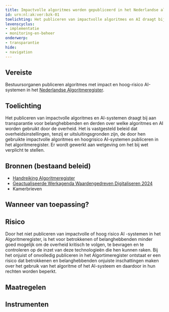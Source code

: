 ```yaml
---
title: Impactvolle algoritmes worden gepubliceerd in het Nederlandse algoritmeregister
id: urn:nl:ak:ver:bzk-01
toelichting: Het publiceren van impactvolle algoritmes en AI draagt bij aan transparantie voor belanghebbenden en derden over welke algoritmes en AI worden gebruikt door de overheid. Het is vastgesteld beleid dat overheidsinstellingen, tenzij er uitsluitingsgronden zijn, de door hen gebruikte impactvolle algoritmes en hoogrisico AI-systemen publiceren in het algoritmeregister. Er wordt gewerkt aan wetgeving om het bij wet verplicht te stellen. 
levenscyclus: 
- implementatie
- monitoring-en-beheer
onderwerp: 
- transparantie
hide:
- navigation
---
```


<!-- tags -->
## Vereiste

Bestuursorganen publiceren algoritmes met impact en hoog-risico AI-systemen in het [Nederlandse Algoritmeregister](https://algoritmes.overheid.nl/nl).

## Toelichting 

Het publiceren van impactvolle algoritmes en AI-systemen draagt bij aan transparantie voor belanghebbenden en derden over welke algoritmes en AI worden gebruikt door de overheid.
Het is vastgesteld beleid dat overheidsinstellingen, tenzij er uitsluitingsgronden zijn, de door hen gebruikte impactvolle algoritmes en hoogrisico AI-systemen publiceren in het algoritmeregister.
Er wordt gewerkt aan wetgeving om het bij wet verplicht te stellen.


## Bronnen (bestaand beleid)
- [Handreiking Algoritmeregister](https://www.digitaleoverheid.nl/wp-content/uploads/sites/8/2023/12/Handreiking-Algoritmeregister-versie-1.0.pdf)
- [Geactualiseerde Werkagenda Waardengedreven Digitaliseren 2024](https://open.overheid.nl/documenten/8fb16ed3-0946-49d5-bf1a-96724f1762d6/file)
- Kamerbrieven

## Wanneer van toepassing? 

## Risico 

Door het niet publiceren van impactvolle of hoog risico AI -systemen in het Algoritmeregister, is het voor betrokkenen of belanghebbenden minder goed mogelijk om de overheid kritisch te volgen, te bevragen en te controleren op de inzet van deze technologieën die hen kunnen raken. 
Bij het onjuist of onvolledig publiceren in het Algortimeregister ontstaat er een risico dat betrokkenen en belanghebbenden onjuiste inschattingen maken over het gebruik van het algoritme of het AI-systeem en daardoor in hun rechten worden beperkt.

## Maatregelen 

<!-- list_maatregelen vereiste/bzk-01-algoritmeregister -->

## Instrumenten

<!-- list_instrumenten vereiste/bzk-01-algoritmeregister -->
